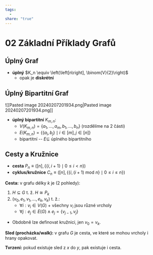 ```yaml
---
tags:
  - 
share: "true"
---
```


# 02 Základní Příklady Grafů

## Úplný Graf

- **úplný** $K_n \equiv \left(\left[n\right], \binom{V}{2}\right)$
    - opak je **diskrétní**

## Úplný Bipartitní Graf

![[Pasted image 20240207201934.png|Pasted image 20240207201934.png]]
- **úplný bipartitní** $K_{m, n}$:
    - $V\left(K_{m, n}\right) = \{a_1, \ldots, a_m, b_1, \ldots, b_n\}$ (rozdělíme na 2 části)
    - $E\left(K_{m, n}\right) = \{\{a_i, b_j\} \mid i \in \left[m\right], j \in \left[n\right]\}$
    - bipartitní -- $E \subseteq$ úplného bipartitního

## Cesty a Kružnice

- **cesta** $P_n \equiv \left(\left[n\right], \{\{i, i + 1\} \mid 0 \le i < n\}\right)$
- **cyklus/kružnice** $C_n \equiv \left(\left[n\right], \{\{i, (i + 1)\ \mathrm{mod}\ n\} \mid 0 \le i \le n\}\right)$

**Cesta:** v grafu délky $k$ je (2 pohledy):

1. $H \subseteq G$ t. ž. $H \cong P_k$
2. $(v_0, e_1, v_1, \ldots, e_k, v_k)$ t. ž.:
    - $\forall i: v_i \in V(G)$ + všechny $v_i$ jsou různé vrcholy
    - $\forall j: e_j \in E(G) \land e_j = \{v_{j-1}, v_j\}$

- Obdobně lze definovat kružnici, jen $v_0 = v_k$.

**Sled (procházka/walk):** v grafu $G$ je cesta, ve které se mohou vrcholy i hrany opakovat.

**Tvrzení:** pokud existuje sled z $x$ do $y$, pak existuje i cesta.